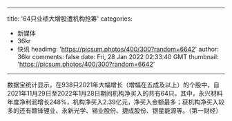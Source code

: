 
---
title: '64只业绩大增股遭机构抢筹'
categories: 
 - 新媒体
 - 36kr
 - 快讯
headimg: 'https://picsum.photos/400/300?random=6642'
author: 36kr
comments: false
date: Fri, 28 Jan 2022 02:33:40 GMT
thumbnail: 'https://picsum.photos/400/300?random=6642'
---

<div>   
数据宝统计显示，在938只2021年大幅增长（增幅在五成及以上）的个股中，自2021年11月29日至2022年1月28日期间机构净买入的共有64只。其中，永兴材料年度净利润增长248%，机构净买入2.39亿元，净买入金额最多；获机构净买入较多的还有赣锋锂业、永新光学、锡业股份、捷成股份、银星能源等。（第一财经）  
</div>
            